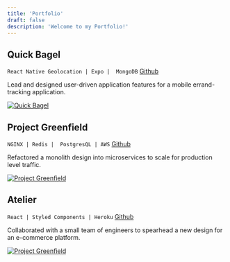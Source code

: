 ```yaml
---
title: 'Portfolio'
draft: false
description: 'Welcome to my Portfolio!'
---
```


## Quick Bagel
```React Native Geolocation | Expo |  MongoDB```  [Github](https://github.com/rpp30-boc-heartbleed/whimsical)

Lead and designed user-driven application features for a mobile errand-tracking application.


[![Quick Bagel](/images/BOC.png)](https://github.com/rpp30-boc-heartbleed/whimsical)



## Project Greenfield

```NGINX | Redis |  PostgresQL | AWS```   [Github](https://github.com/SDC-Sedeco/QA-Service)

Refactored a monolith design into microservices to scale for production level traffic.

[![Project Greenfield](/images/SDC.png)](https://github.com/SDC-Sedeco/QA-Service)



## Atelier
```React | Styled Components | Heroku```  [Github](https://github.com/rpp30-fec-r34ct/FEC)

Collaborated with a small team of engineers to spearhead a new design for an e-commerce platform.

[![Project Greenfield](/images/QA.png)](https://github.com/rpp30-fec-r34ct/FEC)
